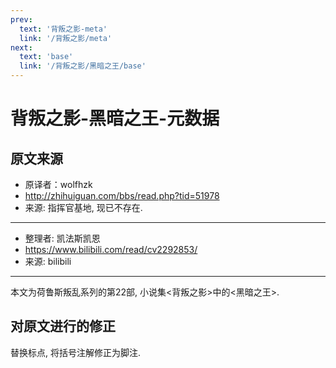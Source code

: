 ```yaml
---
prev:
  text: '背叛之影-meta'
  link: '/背叛之影/meta'
next:
  text: 'base'
  link: '/背叛之影/黑暗之王/base'
---
```


# 背叛之影-黑暗之王-元数据

## 原文来源

+ 原译者：wolfhzk
+ <http://zhihuiguan.com/bbs/read.php?tid=51978>
+ 来源: 指挥官基地, 现已不存在.

--------

+ 整理者: 凯法斯凯恩
+ <https://www.bilibili.com/read/cv2292853/>
+ 来源: bilibili

--------

本文为荷鲁斯叛乱系列的第22部, 小说集<背叛之影>中的<黑暗之王>.

## 对原文进行的修正

替换标点, 将括号注解修正为脚注.
